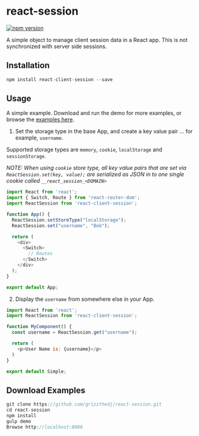 # react-session

[![npm version](https://badge.fury.io/js/react-client-session.svg)](https://badge.fury.io/js/react-client-session)

A simple object to manage client session data in a React app. This is not synchronized with server side sessions.

## Installation

```js
npm install react-client-session --save
```

## Usage

A simple example. Download and run the demo for more examples, or browse the [examples here]( http://grizzthedj.github.io/react-session/demo/public).

1. Set the storage type in the base App, and create a key value pair ... for example, `username`. 

Supported storage types are `memory`, `cookie`, `localStorage` and `sessionStorage`.

_*NOTE: When using `cookie` store type, all key value pairs that are set via `ReactSession.set(key, value);` are serialized as JSON in to one single cookie called `__react_session_<DOMAIN>`*_

```js
import React from 'react';
import { Switch, Route } from 'react-router-dom';
import ReactSession from 'react-client-session';

function App() {
  ReactSession.setStoreType("localStorage");
  ReactSession.set("username", "Bob");

  return (
    <div>
      <Switch>
        // Routes 
      </Switch>
    </div>
  );
}

export default App;
```
2. Display the `username` from somewhere else in your App.

```js
import React from 'react';
import ReactSession from 'react-client-session';

function MyComponent() {
  const username = ReactSession.get("username");

  return (
    <p>User Name is: {username}</p>
  )
}

export default Simple;
```

## Download Examples

```js
git clone https://github.com/grizzthedj/react-session.git
cd react-session
npm install
gulp demo
Browse http://localhost:8080
```
